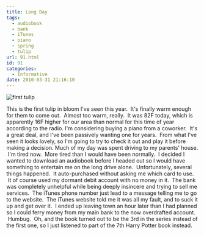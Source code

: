 ```yaml
---
title: Long Day
tags:
  - audiobook
  - bank
  - iTunes
  - piano
  - spring
  - tulip
url: 91.html
id: 91
categories:
  - Informative
date: 2010-03-31 21:16:10
---
```


![](http://www.flexamail.com/GetImage.ashx?id=2834 "first tulip")

This is the first tulip in bloom I've seen this year.  It's finally warm enough for them to come out.  Almost too warm, really.  It was 82F today, which is apparently 16F higher for our area than normal for this time of year according to the radio. I'm considering buying a piano from a coworker.  It's a great deal, and I've been passively wanting one for years.  From what I've seen it looks lovely, so I'm going to try to check it out and play it before making a decision. Much of my day was spent driving to my parents' house.  I'm tired now.  More tired than I would have been normally.  I decided I wanted to download an audiobook before I headed out so I would have something to entertain me on the long drive alone.  Unfortunately, several things happened.  It auto-purchased without asking me which card to use.  It of course used my dormant debit account with no money in it.  The bank was completely unhelpful while being deeply insincere and trying to sell me services.  The iTunes phone number just lead to a message telling me to go to the website.  The iTunes website told me it was all my fault, and to suck it up and get over it.  I ended up leaving town an hour later than I had planned so I could ferry money from my main bank to the now overdrafted account.  Humbug.  Oh, and the book turned out to be the 3rd in the series instead of the first one, so I just listened to part of the 7th Harry Potter book instead.